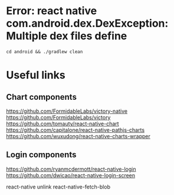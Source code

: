 # Error: react native com.android.dex.DexException: Multiple dex files define
`cd android && ./gradlew clean`

# Useful links
## Chart components
https://github.com/FormidableLabs/victory-native
https://github.com/FormidableLabs/victory
https://github.com/tomauty/react-native-chart
https://github.com/capitalone/react-native-pathjs-charts
https://github.com/wuxudong/react-native-charts-wrapper

## Login components
https://github.com/ryanmcdermott/react-native-login
https://github.com/dwicao/react-native-login-screen


react-native unlink react-native-fetch-blob
